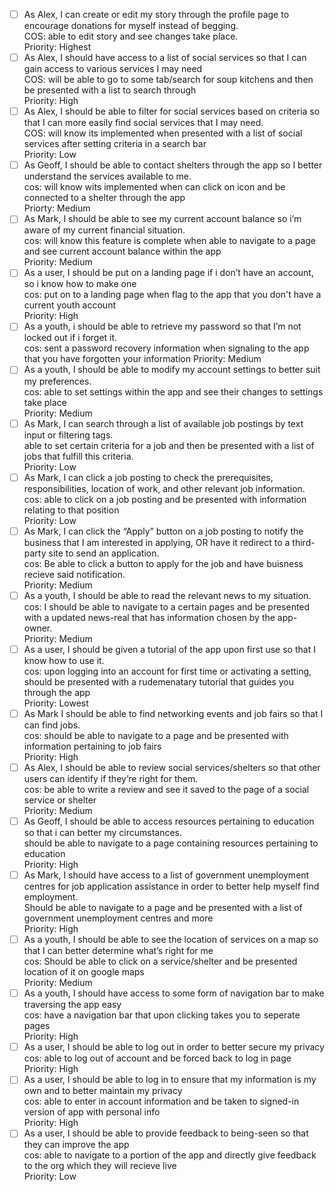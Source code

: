 - [ ] As Alex, I can create or edit my story through the profile page to encourage donations for myself instead of begging. </br> COS: able to edit story and see changes take place. </br> Priority: Highest
- [ ] As  Alex, I should have access to a list of social services so that I can gain access to various services I may need </br> COS: will be able to go to some tab/search for soup kitchens and then be presented with a list to search through </br> Priority: High
- [ ] As Alex, I should be able to filter for social services based on criteria so that I can more easily find social services that I may need. </br> COS: will know its implemented when presented with a list of social services after setting criteria in a search bar </br> Priority: Low
- [ ] As Geoff, I should be able to contact shelters through the app so I better understand the services available to me. </br> cos: will know wits implemented when can click on icon and be connected to a shelter through the app </br> Priorty: Medium 
- [ ] As Mark, I should be able to see my current account balance so i’m aware of my current financial situation. </br> cos: will know this feature is complete when able to navigate to a page and see current account balance within the app </br> Priority: Medium
- [ ] As a user, I should be put on a landing page if i don’t have an account, so i know how to make one </br> cos: put on to a landing page when flag to the app that you don't have a current youth account </br> Priority: High
- [ ] As a youth, i should be able to retrieve my password so that I’m not locked out if i forget it. </br> cos: sent a password recovery information when signaling to the app that you have forgotten your information Priority: Medium
- [ ] As a youth, I should be able to modify my account settings to better suit my preferences. </br> cos: able to set settings within the app and see their changes to settings take place </br> Priority: Medium
- [ ] As Mark, I can search through a list of available job postings by text input or filtering tags. </br> able to set certain criteria for a job and then be presented with a list of jobs that fulfill this criteria. </br> Priority: Low
- [ ] As Mark, I can click a job posting to check the prerequisites, responsibilities, location of work, and other relevant job information. </br> cos: able to click on a job posting and be presented with information relating to that position </br> Priority: Low
- [ ] As Mark, I can click the “Apply” button on a job posting to notify the business that I am interested in applying, OR have it redirect to a third-party site to send an application. </br> cos: Be able to click a button to apply for the job and have buisness recieve said notification. </br> Priority: Medium
- [ ] As a youth, I should be able to read the relevant news to my situation. </br> cos: I should be able to navigate to a certain pages and be presented with a updated news-real that has information chosen by the app-owner. </br> Priority: Medium
- [ ] As a user, I should be given a tutorial of the app upon first use so that I know how to use it. </br> cos: upon logging into an account for first time or activating a setting, should be presented with a rudemenatary tutorial that guides you through the app </br> Priority: Lowest
- [ ] As Mark I should be able to find networking events and job fairs so that I can find jobs. </br> cos: should be able to navigate to a page and be presented with information pertaining to job fairs </br> Priority: High
- [ ] As Alex, I should be able to review social services/shelters so that other users can identify if they’re right for them. </br> cos: be able to write a review and see it saved to the page of a social service or shelter </br> Priority: Medium
- [ ] As Geoff, I should be able to access resources pertaining to education so that i can better my circumstances. </br> should be able to navigate to a page containing resources pertaining to education </br> Priority: High
- [ ] As Mark, I should have access to a list of government unemployment centres for job application assistance in order to better help myself find employment. </br> Should be able to navigate to a page and be presented with a list of government unemployment centres and more </br> Priority: High
- [ ] As a youth, I should be able to see the location of services on a map so that I can better determine what’s right for me </br> cos: Should be able to click on a service/shelter and be presented location of it on google maps </br> Priority: Medium
- [ ] As a youth, I should have access to some form of navigation bar to make traversing the app easy </br> cos: have a navigation bar that upon clicking takes you to seperate pages </br> Priority: High
- [ ] As a user, I should be able to log out in order to better secure my privacy </br> cos: able to log out of account and be forced back to log in page </br> Priority: High
- [ ] As a user, I should be able to log in to ensure that my information is my own and to better maintain my privacy </br> cos: able to enter in account information and be taken to signed-in version of app with personal info </br> Priority: High
- [ ] As a user, I should be able to provide feedback to being-seen so that they can improve the app </br> cos: able to navigate to a portion of the app and directly give feedback to the org which they will recieve live </br> Priority: Low
